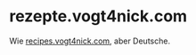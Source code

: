 # rezepte.vogt4nick.com

Wie [recipes.vogt4nick.com](https://github.com/vogt4nick/recipes.vogt4nick.com), aber Deutsche.
